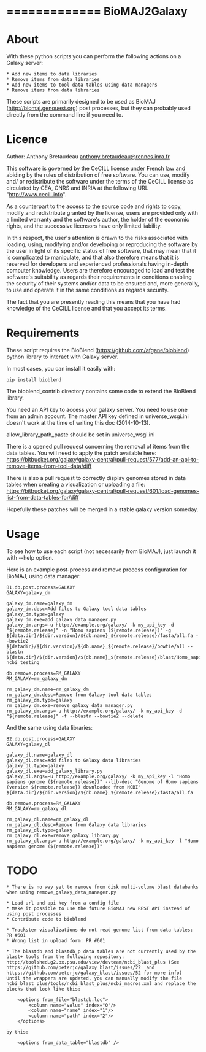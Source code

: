 =============
BioMAJ2Galaxy
=============

About
=====

With these python scripts you can perform the following actions on a Galaxy server:

    * Add new items to data libraries
    * Remove items from data libraries
    * Add new items to tool data tables using data managers
    * Remove items from data libraries

These scripts are primarily designed to be used as BioMAJ (http://biomaj.genouest.org) post processes,
but they can probably used directly from the command line if you need to.

Licence
=======

Author: Anthony Bretaudeau <anthony.bretaudeau@rennes.inra.fr>

This software is governed by the CeCILL license under French law and
abiding by the rules of distribution of free software.  You can  use, 
modify and/ or redistribute the software under the terms of the CeCILL
license as circulated by CEA, CNRS and INRIA at the following URL
"http://www.cecill.info".

As a counterpart to the access to the source code and  rights to copy,
modify and redistribute granted by the license, users are provided only
with a limited warranty  and the software's author,  the holder of the
economic rights,  and the successive licensors  have only  limited
liability. 

In this respect, the user's attention is drawn to the risks associated
with loading,  using,  modifying and/or developing or reproducing the
software by the user in light of its specific status of free software,
that may mean  that it is complicated to manipulate,  and  that  also
therefore means  that it is reserved for developers  and  experienced
professionals having in-depth computer knowledge. Users are therefore
encouraged to load and test the software's suitability as regards their
requirements in conditions enabling the security of their systems and/or 
data to be ensured and,  more generally, to use and operate it in the 
same conditions as regards security. 

The fact that you are presently reading this means that you have had
knowledge of the CeCILL license and that you accept its terms.

Requirements
============

These script requires the BioBlend (https://github.com/afgane/bioblend) python library to interact with Galaxy server.

In most cases, you can install it easily with:

    pip install bioblend

The bioblend_contrib directory contains some code to extend the BioBlend library.

You need an API key to access your galaxy server. You need to use one from an admin account. The master API key defined in universe_wsgi.ini doesn't work at the time of writing this doc (2014-10-13).

allow_library_path_paste should be set in universe_wsgi.ini

There is a opened pull request concerning the removal of items from the data tables. You will need to apply the patch available here: https://bitbucket.org/galaxy/galaxy-central/pull-request/577/add-an-api-to-remove-items-from-tool-data/diff

There is also a pull request to correctly display genomes stored in data tables when creating a visualization or uploading a file: https://bitbucket.org/galaxy/galaxy-central/pull-request/601/load-genomes-list-from-data-tables-for/diff

Hopefully these patches will be merged in a stable galaxy version someday.

Usage
=====

To see how to use each script (not necessarily from BioMAJ), just launch it with --help option.

Here is an example post-process and remove process configuration for BioMAJ, using data manager:

    B1.db.post.process=GALAXY
    GALAXY=galaxy_dm

    galaxy_dm.name=galaxy_dm
    galaxy_dm.desc=Add files to Galaxy tool data tables
    galaxy_dm.type=galaxy
    galaxy_dm.exe=add_galaxy_data_manager.py
    galaxy_dm.args=-u http://example.org/galaxy/ -k my_api_key -d "${remote.release}" -n "Homo sapiens (${remote.release})" -g ${data.dir}/${dir.version}/${db.name}_${remote.release}/fasta/all.fa --bowtie2 ${datadir}/${dir.version}/${db.name}_${remote.release}/bowtie/all --blastn ${data.dir}/${dir.version}/${db.name}_${remote.release}/blast/Homo_sapiens-ncbi_testing

    db.remove.process=RM_GALAXY
    RM_GALAXY=rm_galaxy_dm

    rm_galaxy_dm.name=rm_galaxy_dm
    rm_galaxy_dm.desc=Remove from Galaxy tool data tables
    rm_galaxy_dm.type=galaxy
    rm_galaxy_dm.exe=remove_galaxy_data_manager.py
    rm_galaxy_dm.args=-u http://example.org/galaxy/ -k my_api_key -d "${remote.release}" -f --blastn --bowtie2 --delete

And the same using data libraries:

    B2.db.post.process=GALAXY
    GALAXY=galaxy_dl

    galaxy_dl.name=galaxy_dl
    galaxy_dl.desc=Add files to Galaxy data libraries
    galaxy_dl.type=galaxy
    galaxy_dl.exe=add_galaxy_library.py
    galaxy_dl.args=-u http://example.org/galaxy/ -k my_api_key -l "Homo sapiens genome (${remote.release})" --lib-desc "Genome of Homo sapiens (version ${remote.release}) downloaded from NCBI" ${data.dir}/${dir.version}/${db.name}_${remote.release}/fasta/all.fa

    db.remove.process=RM_GALAXY
    RM_GALAXY=rm_galaxy_dl

    rm_galaxy_dl.name=rm_galaxy_dl
    rm_galaxy_dl.desc=Remove from Galaxy data libraries
    rm_galaxy_dl.type=galaxy
    rm_galaxy_dl.exe=remove_galaxy_library.py
    rm_galaxy_dl.args=-u http://example.org/galaxy/ -k my_api_key -l "Homo sapiens genome (${remote.release})"

TODO
====

    * There is no way yet to remove from disk multi-volume blast databanks when using remove_galaxy_data_manager.py
    
    * Load url and api key from a config file
    * Make it possible to use the future BioMAJ new REST API instead of using post processes
    * Contribute code to bioblend
    
    * Trackster visualizations do not read genome list from data tables: PR #601
    * Wrong list in upload form: PR #601
    
    * The blastdb and blastdb_p data tables are not currently used by the blast+ tools from the following repository: http://toolshed.g2.bx.psu.edu/view/devteam/ncbi_blast_plus (See https://github.com/peterjc/galaxy_blast/issues/22  and https://github.com/peterjc/galaxy_blast/issues/52 for more info)
    Until the wrappers are updated, you can manually modify the file ncbi_blast_plus/tools/ncbi_blast_plus/ncbi_macros.xml and replace the blocks that look like this:
    
        <options from_file="blastdb.loc">
            <column name="value" index="0"/>
            <column name="name" index="1"/>
            <column name="path" index="2"/>
        </options>

    by this:
    
        <options from_data_table="blastdb" />
